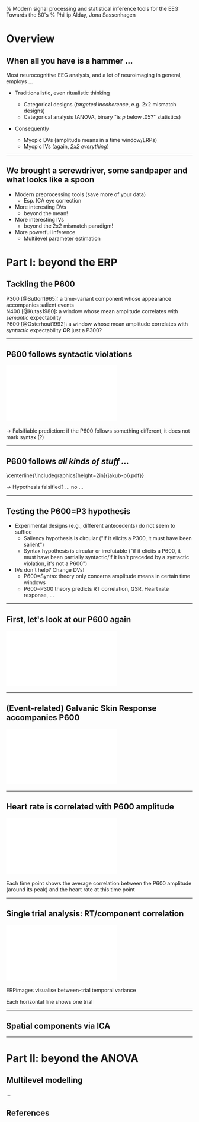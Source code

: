 % Modern signal processing and statistical inference tools for the EEG: Towards the 80's
% Phillip Alday, Jona Sassenhagen

# Overview

## When all you have is a hammer ...

Most neurocognitive EEG analysis, and a lot of neuroimaging in general, employs ...

* Traditionalistic, even ritualistic thinking
	* Categorical designs (*targeted incoherence*, e.g. 2x2 mismatch designs)
	* Categorical analysis (ANOVA, binary "is *p* below .05?" statistics)

* Consequently
	* Myopic DVs (amplitude means in a time window/ERPs)
	* Myopic IVs (again, *2x2 everything*)


----

## We brought a screwdriver, some sandpaper and what looks like a spoon

* Modern preprocessing tools (save more of your data)
	* Esp. ICA eye correction
* More interesting DVs
	* beyond the mean!
* More interesting IVs
	* beyond the 2x2 mismatch paradigm!
* More powerful inference
	* Multilevel parameter estimation

# Part I: beyond the ERP

## Tackling the P600

P300 [@Sutton1965]: a time-variant component whose appearance accompanies salient events  
N400 [@Kutas1980]: a window whose mean amplitude correlates with *semantic* expectability  
P600 [@Osterhout1992]: a window whose mean amplitude correlates with *syntactic* expectability **OR** just a P300?

---

## P600 follows syntactic violations

![](osterhout-p6.pdf)

-> Falsifiable prediction: if the P600 follows something different, it does not mark syntax (?)

---

## P600 follows *all kinds of stuff ...*

\centerline{\includegraphics[height=2in]{jakub-p6.pdf}}

-> Hypothesis falsified? ... no ...

---

## Testing the P600=P3 hypothesis

* Experimental designs (e.g., different antecedents) do not seem to suffice
	* Saliency hypothesis is circular ("if it elicits a P300, it must have been salient")
	* Syntax hypothesis is circular or irrefutable ("if it elicits a P600, it must have been partially syntactic/if it isn't preceded by a syntactic violation, it's not a P600")
* IVs don't help? Change DVs!
	* P600=Syntax theory only concerns amplitude means in certain time windows
	* P600=P300 theory predicts RT correlation, GSR, Heart rate response, ...

---

## First, let's look at our P600 again

![](e-p600.pdf)

---

## (Event-related) Galvanic Skin Response accompanies P600

![](e-gsr.pdf)

---

## Heart rate is correlated with P600 amplitude

![](e-heart.pdf)

Each time point shows the average correlation between the P600 amplitude (around its peak) and the heart rate at this time point

---

## Single trial analysis: RT/component correlation

![](charybdis-rt.pdf)

ERPimages visualise between-trial temporal variance

Each horizontal line shows one trial

---

## Spatial components via ICA



---

# Part II: beyond the ANOVA

## Multilevel modelling
...

## References
